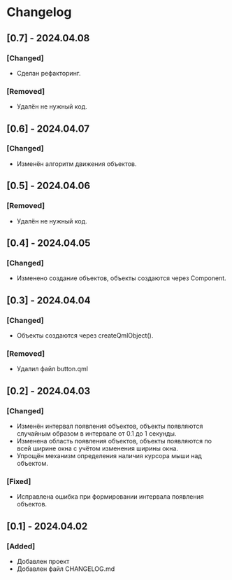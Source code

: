 
# Changelog

## [0.7] - 2024.04.08
### [Changed]
- Сделан рефакторинг.

### [Removed]
- Удалён не нужный код.


## [0.6] - 2024.04.07
### [Changed]
- Изменён алгоритм движения объектов.


## [0.5] - 2024.04.06
### [Removed]
- Удалён не нужный код.


## [0.4] - 2024.04.05
### [Changed]
- Изменено создание объектов, объекты создаются через Component.


## [0.3] - 2024.04.04
### [Changed]
- Объекты создаются через createQmlObject().

### [Removed]
- Удалил файл button.qml 


## [0.2] - 2024.04.03
### [Changed]
- Изменён интервал появления объектов, объекты появляются случайным образом в интервале от 0.1 до 1 секунды.
- Изменена область появления объектов, объекты появляются по всей ширине окна с учётом изменения ширины окна.
- Упрощён механизм определения наличия курсора мыши над объектом.

### [Fixed]
- Исправлена ошибка при формировании интервала появления объектов.


## [0.1] - 2024.04.02
### [Added]
- Добавлен проект
- Добавлен файл CHANGELOG.md
 
